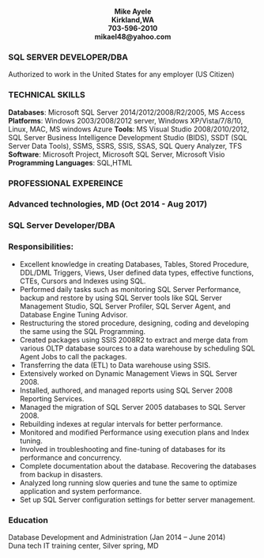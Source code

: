 <p align = "center" >
<b>
Mike Ayele <br>
Kirkland,WA <br> 
703-596-2010 <br>
mikael48@yahoo.com
</b>
</p>

### SQL SERVER DEVELOPER/DBA


Authorized to work in the United States for any employer (US Citizen) 

### TECHNICAL SKILLS

<b>Databases</b>: Microsoft SQL Server 2014/2012/2008/R2/2005, MS Access
<b>Platforms</b>: Windows 2003/2008/2012 server, Windows XP/Vista/7/8/10, Linux, MAC, MS windows Azure
<b>Tools</b>: MS Visual Studio 2008/2010/2012, SQL Server Business Intelligence Development Studio (BIDS), SSDT (SQL Server Data Tools), SSMS, SSRS, SSIS, SSAS, SQL Query Analyzer, TFS
<b>Software</b>: Microsoft Project, Microsoft SQL Server, Microsoft Visio
<b>Programming Languages</b>: SQL,HTML

### PROFESSIONAL EXPEREINCE 

### Advanced technologies, MD (Oct 2014 - Aug 2017)  <br> 
### SQL Server Developer/DBA
 
### Responsibilities:

<ul>
<li>Excellent knowledge in creating Databases, Tables, Stored Procedure, DDL/DML Triggers, Views, User defined data types, effective functions, CTEs, Cursors and Indexes using SQL.  </li>
<li>Performed daily tasks such as monitoring SQL Server Performance, backup and restore by using SQL Server tools like SQL Server Management Studio, SQL Server Profiler, SQL Server Agent, and Database Engine Tuning Advisor. </li>
<li>Restructuring the stored procedure, designing, coding and developing the same using the SQL Programming.   </li>
<li>Created packages using SSIS 2008R2 to extract and merge data from various OLTP database sources to a data warehouse by scheduling SQL Agent Jobs to call the packages.  </li>
<li>Transferring the data (ETL) to Data warehouse using SSIS.  </li>
<li>Extensively worked on Dynamic Management Views in SQL Server 2008.   </li>
<li>Installed, authored, and managed reports using SQL Server 2008 Reporting Services.   </li>
<li>Managed the migration of SQL Server 2005 databases to SQL Server 2008.   </li>
<li>Rebuilding indexes at regular intervals for better performance.  </li>
<li>Monitored and modified Performance using execution plans and Index tuning.   </li>
<li>Involved in troubleshooting and fine-tuning of databases for its performance and concurrency.  </li>
<li>Complete documentation about the database. Recovering the databases from backup in disasters.  </li>
<li>Analyzed long running slow queries and tune the same to optimize application and system performance.  </li>
<li>Set up SQL Server configuration settings for better server management.  </li>

</ul>

### Education

Database Development and Administration (Jan 2014 – June 2014) <br>
Duna tech IT training center, Silver spring, MD

